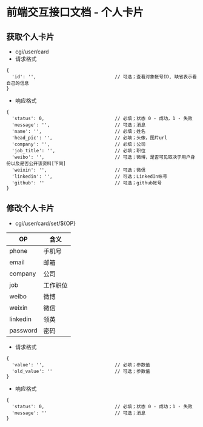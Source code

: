 # 前端交互接口文档 - 个人卡片

## 获取个人卡片
* cgi/user/card
* 请求格式
```
{
  'id': '',                             // 可选；查看对象帐号ID, 缺省表示看自己的信息
}
```
* 响应格式
```
{
  'status': 0,                          // 必填；状态 0 - 成功，1 - 失败
  'message': '',                        // 可选；消息
  'name': '',                           // 必填；姓名
  'head_pic': '',                       // 必填；头像，图片url
  'company': '',                        // 必填；公司
  'job_title': '',                      // 必填；职位
  'weibo': '',                          // 可选；微博，是否可见取决于用户身份以及是否公开该资料[下同]
  'weixin': '',                         // 可选；微信
  'linkedin': '',                       // 可选；LinkedIn帐号
  'github': ''                          // 可选；github帐号
}
```

## 修改个人卡片
* cgi/user/card/set/${OP}

OP | 含义
----|----
phone | 手机号
email |  邮箱
company | 公司
job | 工作职位
weibo |  微博
weixin | 微信
linkedin | 领英
password | 密码

* 请求格式
```
{
  'value': '',                          // 必填；参数值
  'old_value': ''                       // 可选；参数值
}
```
* 响应格式
```
{
  'status': 0,                          // 必填；状态 0 - 成功；1 - 失败
  'message': ''                         // 可选；消息
}
```
